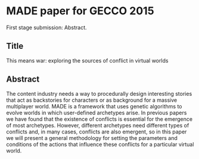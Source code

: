 # MADE paper for GECCO 2015

First stage submission: Abstract.

## Title

This means war: exploring the sources of conflict in virtual worlds 

## Abstract

The content industry needs a way to procedurally design interesting stories that
act as backstories for characters or as background for a massive
multiplayer world. MADE is a framework that uses genetic algorithms to evolve worlds in which
user-defined archetypes arise. In previous papers we have found that 
the existence of conflicts is essential
for the emergence of most archetypes. However, different archetypes
need different types of conflicts and, in many cases, conflicts are also
emergent, so in this paper we will present a general methodology for
setting the parameters and conditions of the actions that influence 
these conflicts for a particular virtual world.

